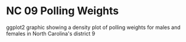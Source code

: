 # NC 09 Polling Weights
ggplot2 graphic showing a density plot of polling weights for males and females in North Carolina's district 9
